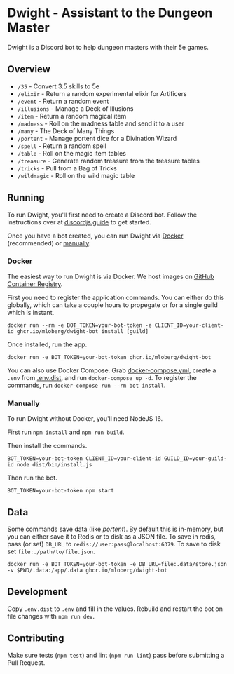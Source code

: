 # Dwight - Assistant to the Dungeon Master

Dwight is a Discord bot to help dungeon masters with their 5e games.

## Overview

* `/35` - Convert 3.5 skills to 5e
* `/elixir` - Return a random experimental elixir for Artificers
* `/event` - Return a random event
* `/illusions` - Manage a Deck of Illusions
* `/item` - Return a random magical item
* `/madness` - Roll on the madness table and send it to a user
* `/many` - The Deck of Many Things
* `/portent` - Manage portent dice for a Divination Wizard
* `/spell` - Return a random spell
* `/table` - Roll on the magic item tables
* `/treasure` - Generate random treasure from the treasure tables
* `/tricks` - Pull from a Bag of Tricks
* `/wildmagic` - Roll on the wild magic table

## Running

To run Dwight, you'll first need to create a Discord bot. Follow the instructions
over at [discordjs.guide](https://discordjs.guide/preparations/setting-up-a-bot-application.html#creating-your-bot)
to get started.

Once you have a bot created, you can run Dwight via [Docker](#docker) (recommended)
or [manually](#manually).

### Docker

The easiest way to run Dwight is via Docker. We host images on
[GitHub Container Registry](https://github.com/users/mloberg/packages/container/package/dwight-bot).

First you need to register the application commands. You can either do this globally,
which can take a couple hours to propegate or for a single guild which is instant.

    docker run --rm -e BOT_TOKEN=your-bot-token -e CLIENT_ID=your-client-id ghcr.io/mloberg/dwight-bot install [guild]

Once installed, run the app.

    docker run -e BOT_TOKEN=your-bot-token ghcr.io/mloberg/dwight-bot

You can also use Docker Compose. Grab [docker-compose.yml](docker-compose.yml),
create a `.env` from [.env.dist](.env.dist), and run `docker-compose up -d`. To
register the commands, run `docker-compose run --rm bot install`.

### Manually

To run Dwight without Docker, you'll need NodeJS 16.

First run `npm install` and `npm run build`.

Then install the commands.

    BOT_TOKEN=your-bot-token CLIENT_ID=your-client-id GUILD_ID=your-guild-id node dist/bin/install.js

Then run the bot.

    BOT_TOKEN=your-bot-token npm start

## Data

Some commands save data (like _portent_). By default this is in-memory, but you
can either save it to Redis or to disk as a JSON file. To save in redis, pass
(or set) `DB_URL` to `redis://user:pass@localhost:6379`. To save to disk set
`file:./path/to/file.json`.

    docker run -e BOT_TOKEN=your-bot-token -e DB_URL=file:.data/store.json -v $PWD/.data:/app/.data ghcr.io/mloberg/dwight-bot

## Development

Copy `.env.dist` to `.env` and fill in the values. Rebuild and restart the bot
on file changes with `npm run dev`.

## Contributing

Make sure tests (`npm test`) and lint (`npm run lint`) pass before submitting a
Pull Request.
